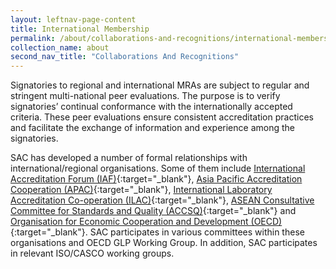 ```yaml
---
layout: leftnav-page-content
title: International Membership
permalink: /about/collaborations-and-recognitions/international-membership
collection_name: about
second_nav_title: "Collaborations And Recognitions"
---
```


Signatories to regional and international MRAs are subject to regular and stringent multi-national peer evaluations. The purpose is to verify signatories’ continual conformance with the internationally accepted criteria. These peer evaluations ensure consistent accreditation practices and facilitate the exchange of information and experience among the signatories.

<!-- NOTE: the '{:target="&#95;blank"}' is addede at the end of the Markdown link syntax to open the link in a new window tab -->
SAC has developed a number of formal relationships with international/regional organisations. Some of them include [International Accreditation Forum (IAF)](https://www.iaf.nu/){:target="&#95;blank"}, [Asia Pacific Accreditation Cooperation (APAC)](https://www.apac-accreditation.org/){:target="&#95;blank"}, [International Laboratory Accreditation Co-operation (ILAC)](https://ilac.org/){:target="&#95;blank"}, [ASEAN Consultative Committee for Standards and Quality (ACCSQ)](https://asean.org/asean-economic-community/sectoral-bodies-under-the-purview-of-aem/standards-and-conformance/){:target="&#95;blank"} and [Organisation for Economic Cooperation and Development (OECD)](http://www.oecd.org/){:target="&#95;blank"}. SAC participates in various committees within these organisations and OECD GLP Working Group. In addition, SAC participates in relevant ISO/CASCO working groups.
